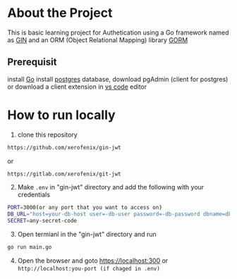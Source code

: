 # About the Project
This is basic learning project for Authetication using a Go framework named as [GIN](https://gin-gonic.com/) and an ORM (Object Relational Mapping) library [GORM](https://gorm.io/)

## Prerequisit
install [Go](https://go.dev/)
install [postgres](https://www.postgresql.org/) database, download pgAdmin (client for postgres) or download a client extension in [vs code](https://code.visualstudio.com/) editor

# How to run locally
1. clone this repository
```sh
https://github.com/xerofenix/gin-jwt
```
or
```sh
https://gitlab.com/xerofenix/git-jwt
```
2. Make ```.env``` in "gin-jwt" directory and add the following with your credentials
```sh
PORT=3000(or any port that you want to access on)
DB_URL="host=your-db-host user=-db-user password=-db-password dbname=db-name port=-db-port sslmode=disable TimeZone=Asia/Shanghai"
SECRET=any-secret-code
```
3. Open termianl in the "gin-jwt" directory and run
```sh
go run main.go
```

4. Open the browser and goto [https://localhost:300](https://localhost:300) or ```http://localhost:you-port (if chaged in .env)```
